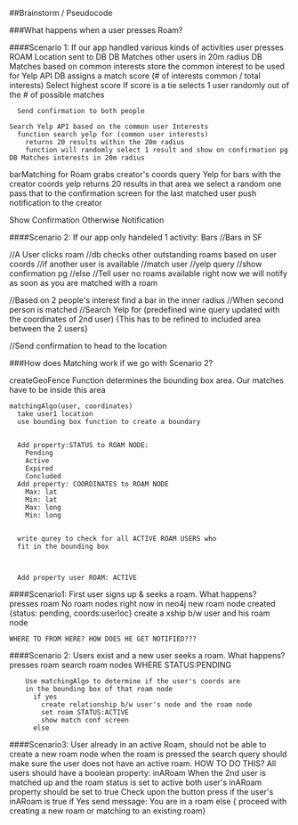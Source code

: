 
##Brainstorm / Pseudocode 

###What happens when a user presses Roam? 

####Scenario 1: If our app handled various kinds of activities
user presses ROAM
  Location sent to DB
    DB Matches other users in 20m radius
      DB Matches based on common interests
      store the common interest to be used for Yelp API
      DB assigns a match score (# of interests common / total interests)
      Select highest score
      If score is a tie
      selects 1 user randomly out of the # of possible matches

      Send confirmation to both people

    Search Yelp API based on the common user Interests
      function search yelp for (common user interests)
        returns 20 results within the 20m radius
        function will randomly select 1 result and show on confirmation pg
    DB Matches interests in 20m radius


  barMatching for Roam
    grabs creator's coords
    query Yelp for bars with the creator coords
    yelp returns 20 results in that area 
    we select a random one
    pass that to the confirmation screen for the last matched user 
    push notification to the creator



  Show Confirmation
  Otherwise Notification




####Scenario 2: If our app only handeled 1 activity: Bars
  //Bars in SF

  //A User clicks roam
    //db checks other outstanding roams based on user coords
      //if another user is available
        //match user
        //yelp query
        //show confirmation pg
      //else
        //Tell user no roams available right now we will notify as soon as you are matched with a roam


  //Based on 2 people's interest find a bar in the inner radius
    //When second person is matched
      //Search Yelp for (predefined wine query updated with the coordinates of 2nd user) {This has to be refined to included area between the 2 users}

  //Send confirmation to head to the location


###How does Matching work if we go with Scenario 2? 

  createGeoFence Function determines the bounding box area. Our matches
  have to be inside this area
    

    matchingAlgo(user, coordinates)
      take user1 location 
      use bounding box function to create a boundary


      Add property:STATUS to ROAM NODE: 
        Pending
        Active
        Expired
        Concluded
      Add property: COORDINATES to ROAM NODE
        Max: lat
        Min: lat
        Max: long
        Min: long


      write qurey to check for all ACTIVE ROAM USERS who 
      fit in the bounding box



      Add property user ROAM: ACTIVE



####Scenario1: First user signs up & seeks a roam. What happens?  
    presses roam
      No roam nodes right now in neo4j
        new roam node created 
          {status: pending, coords:userloc}
          create a xship b/w user and his roam node


    WHERE TO FROM HERE? HOW DOES HE GET NOTIFIED???      

####Scenario 2: Users exist and a new user seeks a roam. What happens? 
      presses roam 
        search roam nodes WHERE STATUS:PENDING 
        
        Use matchingAlgo to determine if the user's coords are 
        in the bounding box of that roam node
          if yes
            create relationship b/w user's node and the roam node
            set roam STATUS:ACTIVE 
            show match conf screen
          else 


####Scenario3: User already in an active Roam, should not be able to create a new roam node
  when the roam is pressed the search query should make sure the user does not have 
  an active roam. 
  HOW TO DO THIS? 
  All users should have a boolean property: inARoam
  When the 2nd user is matched up and the roam status is set to active 
  both user's inARoam property should be set to true
  Check upon the button press if the user's inARoam is true
  if Yes
    send message: You are in a roam
  else { proceed with creating a new roam or matching to an existing roam}
